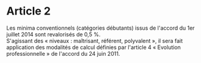 # Article 2

  
Les minima conventionnels (catégories débutants) issus de l'accord du 1er juillet 2014 sont revalorisés de 0,5 %.  
S'agissant des « niveaux : maîtrisant, référent, polyvalent », il sera fait application des modalités de calcul définies par l'article 4 « Evolution professionnelle » de l'accord du 24 juin 2011.

